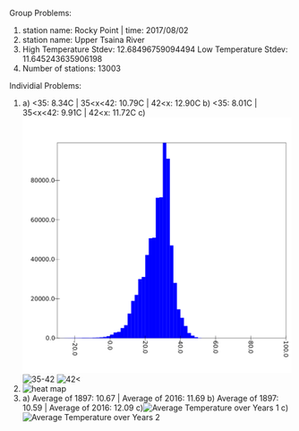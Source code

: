 Group Problems:

  1. station name: Rocky Point | time: 2017/08/02
  2. station name: Upper Tsaina River
  3. High Temperature Stdev: 12.68496759094494 
     Low Temperature Stdev: 11.645243635906198
  4. Number of stations: 13003

Individial Problems:

  1. a) <35: 8.34C | 35<x<42: 10.79C | 42<x: 12.90C
     b) <35: 8.01C | 35<x<42: 9.91C | 42<x: 11.72C
     c) ![<35](./plots/under35)
        ![35-42](./plot/35to42)
        ![42<](./plot/above42)
  2. ![heat map](./plot/heatmap)
  3. a) Average of 1897: 10.67 | Average of 2016: 11.69
     b) Average of 1897: 10.59 | Average of 2016: 12.09
     c)![Average Temperature over Years 1](./plot/3c)
     c)![Average Temperature over Years 2](./plot/3d)     
